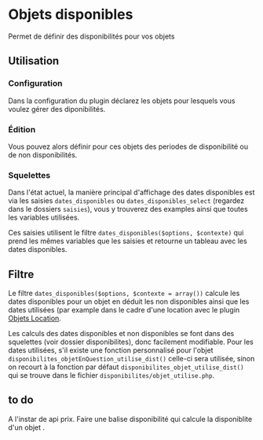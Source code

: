 # Objets disponibles
Permet de définir des disponibilités pour vos objets

## Utilisation
### Configuration
Dans la configuration du plugin déclarez les objets pour lesquels vous voulez gérer
des diponibilités.

### Édition
Vous pouvez alors définir pour ces objets des periodes de disponibilité ou de non
disponibilités.

### Squelettes
Dans l'état actuel, la manière principal d'affichage des dates disponibles est via
les saisies `dates_disponibles` ou `dates_disponibles_select` (regardez dans le dossiers `saisies`), vous y trouverez des examples ainsi que toutes les variables utilisées.

Ces saisies utilisent le filtre `dates_disponibles($options, $contexte)` qui prend
les mêmes variables que les saisies et retourne un tableau avec les dates disponibles.

## Filtre
Le filtre `dates_disponibles($options, $contexte = array())` calcule les dates disponibles pour un objet en déduit les non disponibles ainsi que les dates utilisées (par example dans le cadre d'une location avec le plugin
[Objets Location](https://github.com/abelass/location_objets).

Les calculs des dates disponibles et non disponibles se font dans des squelettes (voir dossier disponibilites), donc facilement modifiable. Pour les dates utilisées, s'il existe une fonction personnalisé pour l'objet `disponibilites_objetEnQuestion_utilise_dist()` celle-ci sera utilisée, sinon on recourt à la fonction par défaut `disponibilites_objet_utilise_dist()` qui se trouve dans le fichier `disponibilites/objet_utilise.php`.


## to do
A l'instar de api prix. Faire une balise disponibilité qui calcule la disponiblite d'un objet .
